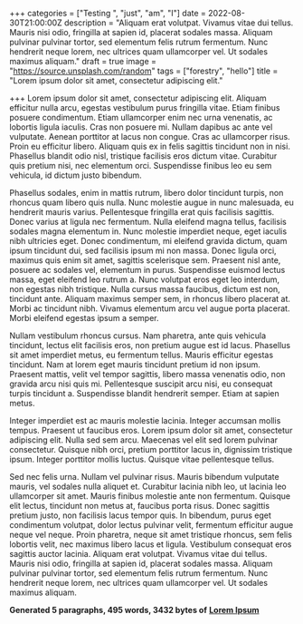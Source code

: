 +++
categories = ["Testing ", "just", "am", "I"]
date = 2022-08-30T21:00:00Z
description = "Aliquam erat volutpat. Vivamus vitae dui tellus. Mauris nisi odio, fringilla at sapien id, placerat sodales massa. Aliquam pulvinar pulvinar tortor, sed elementum felis rutrum fermentum. Nunc hendrerit neque lorem, nec ultrices quam ullamcorper vel. Ut sodales maximus aliquam."
draft = true
image = "https://source.unsplash.com/random"
tags = ["forestry", "hello"]
title = "Lorem ipsum dolor sit amet, consectetur adipiscing elit."

+++
Lorem ipsum dolor sit amet, consectetur adipiscing elit. Aliquam efficitur nulla arcu, egestas vestibulum purus fringilla vitae. Etiam finibus posuere condimentum. Etiam ullamcorper enim nec urna venenatis, ac lobortis ligula iaculis. Cras non posuere mi. Nullam dapibus ac ante vel vulputate. Aenean porttitor at lacus non congue. Cras ac ullamcorper risus. Proin eu efficitur libero. Aliquam quis ex in felis sagittis tincidunt non in nisi. Phasellus blandit odio nisl, tristique facilisis eros dictum vitae. Curabitur quis pretium nisi, nec elementum orci. Suspendisse finibus leo eu sem vehicula, id dictum justo bibendum.

Phasellus sodales, enim in mattis rutrum, libero dolor tincidunt turpis, non rhoncus quam libero quis nulla. Nunc molestie augue in nunc malesuada, eu hendrerit mauris varius. Pellentesque fringilla erat quis facilisis sagittis. Donec varius at ligula nec fermentum. Nulla eleifend magna tellus, facilisis sodales magna elementum in. Nunc molestie imperdiet neque, eget iaculis nibh ultricies eget. Donec condimentum, mi eleifend gravida dictum, quam ipsum tincidunt dui, sed facilisis ipsum mi non massa. Donec ligula orci, maximus quis enim sit amet, sagittis scelerisque sem. Praesent nisl ante, posuere ac sodales vel, elementum in purus. Suspendisse euismod lectus massa, eget eleifend leo rutrum a. Nunc volutpat eros eget leo interdum, non egestas nibh tristique. Nulla cursus massa faucibus, dictum est non, tincidunt ante. Aliquam maximus semper sem, in rhoncus libero placerat at. Morbi ac tincidunt nibh. Vivamus elementum arcu vel augue porta placerat. Morbi eleifend egestas ipsum a semper.

Nullam vestibulum rhoncus cursus. Nam pharetra, ante quis vehicula tincidunt, lectus elit facilisis eros, non pretium augue est id lacus. Phasellus sit amet imperdiet metus, eu fermentum tellus. Mauris efficitur egestas tincidunt. Nam at lorem eget mauris tincidunt pretium id non ipsum. Praesent mattis, velit vel tempor sagittis, libero massa venenatis odio, non gravida arcu nisi quis mi. Pellentesque suscipit arcu nisi, eu consequat turpis tincidunt a. Suspendisse blandit hendrerit semper. Etiam at sapien metus.

Integer imperdiet est ac mauris molestie lacinia. Integer accumsan mollis tempus. Praesent ut faucibus eros. Lorem ipsum dolor sit amet, consectetur adipiscing elit. Nulla sed sem arcu. Maecenas vel elit sed lorem pulvinar consectetur. Quisque nibh orci, pretium porttitor lacus in, dignissim tristique ipsum. Integer porttitor mollis luctus. Quisque vitae pellentesque tellus.

Sed nec felis urna. Nullam vel pulvinar risus. Mauris bibendum vulputate mauris, vel sodales nulla aliquet et. Curabitur lacinia nibh leo, ut lacinia leo ullamcorper sit amet. Mauris finibus molestie ante non fermentum. Quisque elit lectus, tincidunt non metus at, faucibus porta risus. Donec sagittis pretium justo, non facilisis lacus tempor quis. In bibendum, purus eget condimentum volutpat, dolor lectus pulvinar velit, fermentum efficitur augue neque vel neque. Proin pharetra, neque sit amet tristique rhoncus, sem felis lobortis velit, nec maximus libero lacus et ligula. Vestibulum consequat eros sagittis auctor lacinia. Aliquam erat volutpat. Vivamus vitae dui tellus. Mauris nisi odio, fringilla at sapien id, placerat sodales massa. Aliquam pulvinar pulvinar tortor, sed elementum felis rutrum fermentum. Nunc hendrerit neque lorem, nec ultrices quam ullamcorper vel. Ut sodales maximus aliquam.

**Generated 5 paragraphs, 495 words, 3432 bytes of** [**Lorem Ipsum**](https://www.lipsum.com/ "Lorem Ipsum")